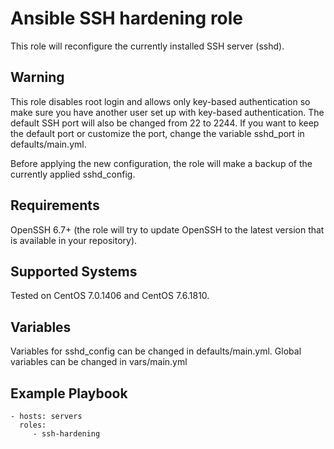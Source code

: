 Ansible SSH hardening role
=========

This role will reconfigure the currently installed SSH server (sshd).

Warning
------------

This role disables root login and allows only key-based authentication so make sure you have another user set up with key-based authentication.
The default SSH port will also be changed from 22 to 2244. If you want to keep the default port or customize the port, change the variable sshd_port in defaults/main.yml. 

Before applying the new configuration, the role will make a backup of the currently applied sshd_config.

Requirements
--------------

OpenSSH 6.7+ (the role will try to update OpenSSH to the latest version that is available in your repository).

Supported Systems
------------

Tested on CentOS 7.0.1406 and CentOS 7.6.1810.

Variables
--------------

Variables for sshd_config can be changed in defaults/main.yml.
Global variables can be changed in vars/main.yml

Example Playbook
----------------

    - hosts: servers
      roles:
         - ssh-hardening


